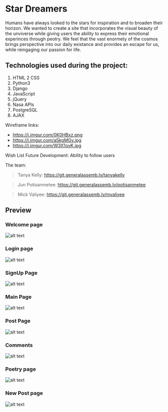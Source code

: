 # Star Dreamers 

Humans have always looked to the stars for inspiration and to broaden their horizon. We wanted to create a site that incorporates the visual beauty of the unviverse while giving users the ability to express their emotional experinces through peotry. We feel that the vast enormety of the cosmos brings perspective into our daily existance and provides an escape for us, while reingaging our passion for life. 

## Technologies used during the project:
1. HTML
2 CSS
3. Python3
4. Django
5. JavaScript
6. jQuery
7. Nasa APIs
8. PostgreSQL
9. AJAX


Wireframe links:
- https://i.imgur.com/0K0HBxz.png
- https://i.imgur.com/aSkgMGy.jpg
- https://i.imgur.com/W3X1oyK.jpg


Wish List Future Development:
Ability to follow users

The team:
> Tanya Kelly: https://git.generalassemb.ly/tanyakelly

> Jun Potisanmetee: https://git.generalassemb.ly/potisanmetee

> Mick Valiyee: https://git.generalassemb.ly/mvaliyee


## Preview

### Welcome page
![alt text](https://i.imgur.com/DPaVGH5.jpg)

### Login page
![alt text](https://i.imgur.com/l1RJCUY.png)

### SignUp Page
![alt text](https://i.imgur.com/PCJQDiM.png)

### Main Page
![alt text](https://i.imgur.com/p50NDEv.png)

### Post Page
![alt text](https://i.imgur.com/HriPKft.png)

### Comments
![alt text](https://i.imgur.com/t9Rt7IW.png)

### Poetry page
![alt text](https://i.imgur.com/QLpDAoO.png)

### New Post page
![alt text](https://i.imgur.com/k4h1Y9R.png)






